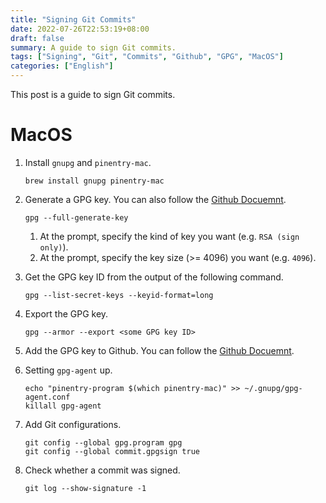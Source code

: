 ```yaml
---
title: "Signing Git Commits"
date: 2022-07-26T22:53:19+08:00
draft: false
summary: A guide to sign Git commits.
tags: ["Signing", "Git", "Commits", "Github", "GPG", "MacOS"]
categories: ["English"]
---
```


This post is a guide to sign Git commits.

# MacOS

1. Install `gnupg` and `pinentry-mac`.

    ```shell
    brew install gnupg pinentry-mac
    ```

2. Generate a GPG key. You can also follow the [Github Docuemnt](https://docs.github.com/en/authentication/managing-commit-signature-verification/generating-a-new-gpg-key).

    ```shell
    gpg --full-generate-key
    ```
    1. At the prompt, specify the kind of key you want (e.g. `RSA (sign only)`).
    2. At the prompt, specify the key size (>= 4096) you want (e.g. `4096`).

3. Get the GPG key ID from the output of the following command.

    ```shell
    gpg --list-secret-keys --keyid-format=long
    ```

4. Export the GPG key.

    ```shell
    gpg --armor --export <some GPG key ID>
    ```

5. Add the GPG key to Github. You can follow the [Github Docuemnt](https://docs.github.com/en/authentication/managing-commit-signature-verification/adding-a-gpg-key-to-your-github-account).

6. Setting `gpg-agent` up.

    ```shell
    echo "pinentry-program $(which pinentry-mac)" >> ~/.gnupg/gpg-agent.conf
    killall gpg-agent
    ```

7. Add Git configurations.

    ```shell
    git config --global gpg.program gpg
    git config --global commit.gpgsign true
    ```

8. Check whether a commit was signed.

    ```shell
    git log --show-signature -1
    ```

